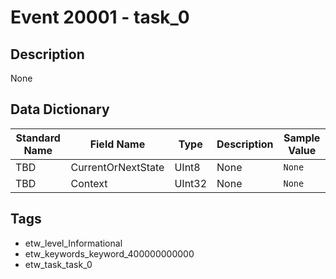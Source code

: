 # Event 20001 - task_0

## Description
None

## Data Dictionary
|Standard Name|Field Name|Type|Description|Sample Value|
|---|---|---|---|---|
|TBD|CurrentOrNextState|UInt8|None|`None`|
|TBD|Context|UInt32|None|`None`|

## Tags
* etw_level_Informational
* etw_keywords_keyword_400000000000
* etw_task_task_0